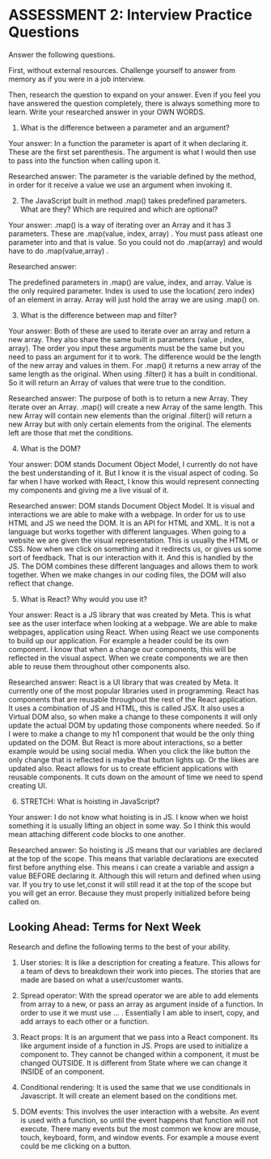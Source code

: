 # ASSESSMENT 2: Interview Practice Questions

Answer the following questions.

First, without external resources. Challenge yourself to answer from memory as if you were in a job interview.

Then, research the question to expand on your answer. Even if you feel you have answered the question completely, there is always something more to learn. Write your researched answer in your OWN WORDS.

1. What is the difference between a parameter and an argument?

Your answer: In a function the parameter is apart of it when declaring it. These are the first set parenthesis. The argument is what I would then use to pass into the function when calling upon it.

Researched answer:
The parameter is the variable defined by the method, in order for it receive a value we use an argument when invoking it.


2. The JavaScript built in method .map() takes predefined parameters. What are they? Which are required and which are optional?

Your answer: .map() is a way of iterating over an Array and it has 3 parameters. These are .map(value, index, array) . You must pass atleast one parameter into and that is value. So you could not do .map(array) and would have to do .map(value,array) .

Researched answer:

The predefined parameters in .map() are value, index, and array. Value is the only required parameter. Index is used to use the location( zero index) of an element in array. Array will just hold the array we are using .map() on. 

3. What is the difference between map and filter?

Your answer: Both of these are used to iterate over an array and return a new array. They also share the same built in parameters (value , index, array). The order you input these arguments must be the same but you need to pass an argument for it to work. The difference would be the length of the new array and values in them. For .map() it returns a new array of the same length as the original. When using .filter() it has a built in conditional. So it will return an Array of values that were true to the condition.

Researched answer:
The purpose of both is to return a new Array. They iterate over an Array. .map() will create a new Array of the same length. This new Array will contain new elements than the original .filter() will return a new Array but with only certain elements from the original. The elements left are those that met the conditions. 


4. What is the DOM?

Your answer: DOM stands Document Object Model, I currently do not have the best understanding of it. But I know it is the visual aspect of coding. So far when I have worked with React, I know this would represent connecting my components and giving me a live visual of it.

Researched answer:
DOM stands Document Object Model. It is visual and interactions we are able to make with a webpage. In order for us to use HTML and JS we need the DOM. It is an API for HTML and XML. It is not a language but works together with different languages. When going to a website we are given the visual representation. This is usually the HTML or CSS. Now when we click on something and it redirects us, or gives us some sort of feedback. That is our interaction with it. And this is handled by the JS. The DOM combines these different languages and allows them to work together. When we make changes in our coding files, the DOM will also reflect that change. 

5. What is React? Why would you use it?

Your answer: React is a JS library that was created by Meta. This is what see as the user interface when looking at a webpage. We are able to make webpages, application using React. When using React we use components to build up our application. For example a header could be its own component. I know that when a change our components, this will be reflected in the visual aspect. When we create components we are then able to reuse them throughout other components also.

Researched answer: React is a UI library that was created by Meta. It currently one of the most popular libraries used in programming. React has components that are reusable throughout the rest of the React application. It uses a combination of JS and HTML, this is called JSX. It also uses a Virtual DOM also, so when make a change to these components it will only update the actual DOM by updating those components where needed. So if I were to make a change to my h1 component that would be the only thing updated on the DOM. But React is more about interactions, so a better example would be using social media. When you click the like button the only change that is reflected is maybe that button lights up. Or the likes are updated also. React allows for us to create efficient applications with reusable components. It cuts down on the amount of time we need to spend creating UI.


6. STRETCH: What is hoisting in JavaScript?

Your answer: I do not know what hoisting is in JS. I know when we hoist something it is usually lifting an object in some way. So I think this would mean attaching different code blocks to one another.

Researched answer:
So hoisting is JS means that our variables are declared at the top of the scope. This means that variable declarations are executed first before anything else. This means i can create a variable and assign a value BEFORE declaring it. Although this will return and defined when using var. If you try to use let,const it will still read it at the top of the scope but you will get an error. Because they must properly initialized before being called on.

## Looking Ahead: Terms for Next Week

Research and define the following terms to the best of your ability.

1. User stories:
It is like a description for creating a feature. This allows for a team of devs to breakdown their work into pieces. The stories that are made are based on what a user/customer wants. 
2. Spread operator:
With the spread operator we are able to add elements from array to a new, or pass an array as argument inside of a function. In order to use it we must use ...<varname> . Essentially I am able to insert, copy, and add arrays to each other or a function.
3. React props:
It is an argument that we pass into a React component. Its like argument inside of a function in JS. Props are used to initialize a component to. They cannot be changed within a component, it must be changed OUTSIDE. It is different from State where we can change it INSIDE of an component.

4. Conditional rendering:
It is used the same that we use conditionals in Javascript. It will create an element based on the conditions met.

5. DOM events:
This involves the user interaction with a website. An event is used with a function, so until the event happens that function will not execute. There many events but the most common we know are mouse, touch, keyboard, form, and window events. For example a mouse event could be me clicking on a button. 